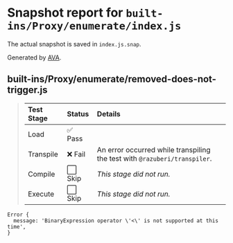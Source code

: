 # Snapshot report for `built-ins/Proxy/enumerate/index.js`

The actual snapshot is saved in `index.js.snap`.

Generated by [AVA](https://avajs.dev).

## built-ins/Proxy/enumerate/removed-does-not-trigger.js

> | Test Stage | Status | Details |
> | :-- | :-- | :-- |
> | Load | ✅ Pass |  |
> | Transpile | ❌ Fail | An error occurred while transpiling the test with `@razuberi/transpiler`. |
> | Compile | ⬜ Skip | *This stage did not run.* |
> | Execute | ⬜ Skip | *This stage did not run.* |

    Error {
      message: 'BinaryExpression operator \'<\' is not supported at this time',
    }
